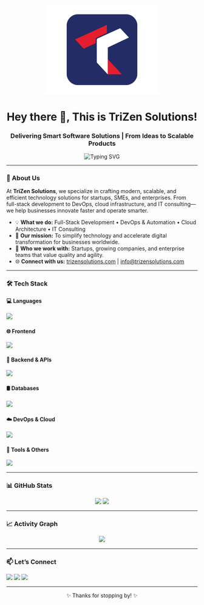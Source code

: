 <p align="center">
  <img src="App icons-01.png" alt="Trizen Solution's Logo" width="300" />
</p>

<h1 align="center">Hey there 👋, This is TriZen Solutions!</h1>
<h3 align="center">Delivering Smart Software Solutions | From Ideas to Scalable Products</h3>

<p align="center">
  <img src="https://readme-typing-svg.demolab.com?font=Fira+Code&weight=600&size=22&pause=1000&center=true&width=1000&lines=Crafting+Scalable+Software.;Building+scalable+software+and+modern+digital+solutions+that+drive+results.;Empowering+Businesses+with+AI,+Automation+and+Scalable+Tech;Full-Stack+Engineering+Meets+DevOps+Excellence;Powering+the+Digital+Future" alt="Typing SVG" />
</p>

---

### 🏢 About Us

At **TriZen Solutions**, we specialize in crafting modern, scalable, and efficient technology solutions for startups, SMEs, and enterprises. From full-stack development to DevOps, cloud infrastructure, and IT consulting—we help businesses innovate faster and operate smarter.

- 💡 **What we do:** Full-Stack Development • DevOps & Automation • Cloud Architecture • IT Consulting  
- 🚀 **Our mission:** To simplify technology and accelerate digital transformation for businesses worldwide.  
- 🤝 **Who we work with:** Startups, growing companies, and enterprise teams that value quality and agility.  
- 🌐 **Connect with us:** [trizensolutions.com](https://trizensolutions.com) | info@trizensolutions.com  

---

### 🛠️ Tech Stack

#### 💻 Languages
<p>
  <img src="https://skillicons.dev/icons?i=js,ts,python,java,cpp,bash,go,rust,php,ruby" />
</p>

#### 🌐 Frontend
<p>
  <img src="https://skillicons.dev/icons?i=html,css,scss,react,nextjs,redux,tailwind,vue,svelte" />
</p>

#### 🔧 Backend & APIs
<p>
  <img src="https://skillicons.dev/icons?i=nodejs,express,nestjs,django,flask,spring,fastapi,graphql" />
</p>

#### 🛢️ Databases
<p>
  <img src="https://skillicons.dev/icons?i=mongodb,mysql,postgres,sqlite,redis,neo4j" />
</p>

#### ☁️ DevOps & Cloud
<p>
  <img src="https://skillicons.dev/icons?i=docker,kubernetes,aws,gcp,azure,terraform,jenkins,githubactions,ansible" />
</p>

#### 🧰 Tools & Others
<p>
  <img src="https://skillicons.dev/icons?i=git,github,vscode,linux,figma,postman,notion,vercel,netlify" />
</p>

---

### 📊 GitHub Stats

<div align="center">
  <img src="https://github-readme-stats.vercel.app/api?username=yourusername&show_icons=true&theme=tokyonight&hide_border=true" width="49%" />
  <img src="https://github-readme-streak-stats.herokuapp.com/?user=yourusername&theme=tokyonight&hide_border=true" width="49%" />
</div>

---

### 📈 Activity Graph

<p align="center">
  <img src="https://github-readme-activity-graph.vercel.app/graph?username=yourusername&theme=tokyo-night&hide_border=true" />
</p>

---

### 📫 Let’s Connect

<p align="left">
  <a href="https://linkedin.com/in/yourprofile" target="_blank"><img src="https://img.shields.io/badge/LinkedIn-%230077B5.svg?&style=for-the-badge&logo=linkedin&logoColor=white" /></a>
  <a href="mailto:your@email.com"><img src="https://img.shields.io/badge/Gmail-D14836?style=for-the-badge&logo=gmail&logoColor=white" /></a>
  <a href="https://yourwebsite.com"><img src="https://img.shields.io/badge/Portfolio-%2312100E.svg?style=for-the-badge&logo=About.me&logoColor=white" /></a>
</p>

---

<p align="center">✨ Thanks for stopping by! ✨</p>
